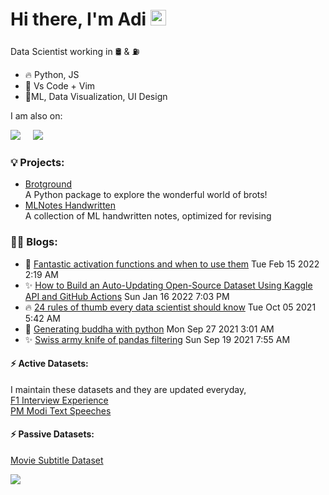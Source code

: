 # Hi there, I'm Adi <img src="https://media.giphy.com/media/hvRJCLFzcasrR4ia7z/giphy.gif" width="25px">
Data Scientist working in 🛢️ & ⛽ 

- 🔥 Python, JS 
- 🔨 Vs Code + Vim
- 💓ML, Data Visualization, UI Design

I am also on:
<p align="left">
  <a target="_blank" href="https://www.linkedin.com/in/adiamaan-keerthi/"><img src="https://img.shields.io/badge/LinkedIn-0077B5?style=for-the-badge&logo=linkedin&logoColor=white" /></a>&nbsp;&nbsp;&nbsp;&nbsp;
     <a href="https://blog.adiamaan.com/"><img src="https://img.shields.io/badge/Medium-12100E?style=for-the-badge&logo=medium&logoColor=white" /></a>&nbsp;&nbsp;&nbsp;&nbsp;
</p>

### 💡 Projects:

- [Brotground](https://github.com/adiamaan92/brotground)  
A Python package to explore the wonderful world of brots!
- [MLNotes Handwritten](https://github.com/adiamaan92/mlnotes_handwritten)  
A collection of ML handwritten notes, optimized for revising

### ✍🏽 Blogs:
<!-- BLOG-POST-LIST:START -->
 - 🌮 [Fantastic activation functions and when to use them](https://towardsdatascience.com/fantastic-activation-functions-and-when-to-use-them-481fe2bb2bde?source=rss-d59191da7c75------2) Tue Feb 15 2022 2:19 AM
 - ✨ [How to Build an Auto-Updating Open-Source Dataset Using Kaggle API and GitHub Actions](https://python.plainenglish.io/how-to-build-an-auto-updating-open-source-dataset-using-kaggle-api-and-github-actions-a7b010eca222?source=rss-d59191da7c75------2) Sun Jan 16 2022 7:03 PM
 - 🔥 [24 rules of thumb every data scientist should know](https://medium.com/geekculture/24-maxims-every-data-scientist-should-know-d9ef9df5887e?source=rss-d59191da7c75------2) Tue Oct 05 2021 5:42 AM
 - 🚀 [Generating buddha with python](https://medium.com/mlearning-ai/generating-buddha-with-computation-401c6cb35bb5?source=rss-d59191da7c75------2) Mon Sep 27 2021 3:01 AM
 - ✨ [Swiss army knife of pandas filtering](https://towardsdatascience.com/swiss-army-knife-of-pandas-filtering-24866166ca97?source=rss-d59191da7c75------2) Sun Sep 19 2021 7:55 AM<!-- BLOG-POST-LIST:END -->

#### ⚡ Active Datasets:
I maintain these datasets and they are updated everyday,  
[F1 Interview Experience](https://www.kaggle.com/adiamaan/f1-visa-experiences)  
[PM Modi Text Speeches](https://www.kaggle.com/adiamaan/modi-speeches)  

#### ⚡ Passive Datasets:
[Movie Subtitle Dataset](https://www.kaggle.com/adiamaan/movie-subtitle-dataset)  


![](https://komarev.com/ghpvc/?username=adiamaan92&style=flat)
